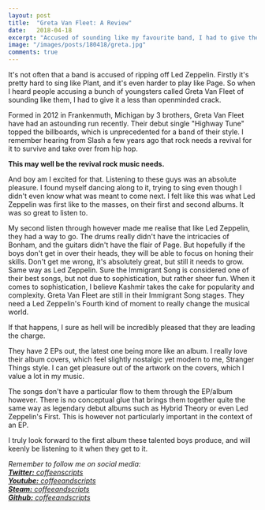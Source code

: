 ```yaml
---
layout: post
title:  "Greta Van Fleet: A Review"
date:   2018-04-18
excerpt: "Accused of sounding like my favourite band, I had to give them a spin."
image: "/images/posts/180418/greta.jpg"
comments: true
---
```


It's not often that a band is accused of ripping off Led Zeppelin. Firstly it's pretty hard to sing like Plant, and it's even harder to play like Page. So when I heard people accusing a bunch of youngsters called Greta Van Fleet of sounding like them, I had to give it a less than openminded crack.

Formed in 2012 in Frankenmuth, Michigan by 3 brothers, Greta Van Fleet have had an astounding run recently. Their debut single "Highway Tune" topped the billboards, which is unprecedented for a band of their style. I remember hearing from Slash a few years ago that rock needs a revival for it to survive and take over from hip hop.

**This may well be the revival rock music needs.**

And boy am I excited for that. Listening to these guys was an absolute pleasure. I found myself dancing along to it, trying to sing even though I didn't even know what was meant to come next. I felt like this was what Led Zeppelin was first like to the masses, on their first and second albums. It was so great to listen to.

My second listen through however made me realise that like Led Zeppelin, they had a way to go. The drums really didn't have the intricacies of Bonham, and the guitars didn't have the flair of Page. But hopefully if the boys don't get in over their heads, they will be able to focus on honing their skills. Don't get me wrong, it's absolutely great, but still it needs to grow. Same way as Led Zeppelin. Sure the Immigrant Song is considered one of their best songs, but not due to sophistication, but rather sheer fun. When it comes to sophistication, I believe Kashmir takes the cake for popularity and complexity. Greta Van Fleet are still in their Immigrant Song stages. They need a Led Zeppelin's Fourth kind of moment to really change the musical world.

If that happens, I sure as hell will be incredibly pleased that they are leading the charge.

They have 2 EPs out, the latest one being more like an album. I really love their album covers, which feel slightly nostalgic yet modern to me, Stranger Things style. I can get pleasure out of the artwork on the covers, which I value a lot in my music.

The songs don't have a particular flow to them through the EP/album however. There is no conceptual glue that brings them together quite the same way as legendary debut albums such as Hybrid Theory or even Led Zeppelin's First. This is however not particularly important in the context of an EP.

I truly look forward to the first album these talented boys produce, and will keenly be listening to it when they get to it.

*Remember to follow me on social media:<br/>
[**Twitter:** coffeenscripts](https://twitter.com/coffeenscripts)<br/>
[**Youtube:** coffeeandscripts](https://www.youtube.com/channel/UCdM4qTlyqK74fjghIc-Syew)<br/>
[**Steam:** coffeeandscripts](https://steamcommunity.com/id/coffeeandscripts/)<br/>
[**Github:** coffeeandscripts](https://github.com/coffeeandscripts)*